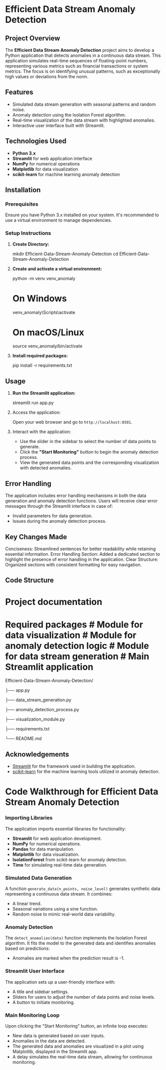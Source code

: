 # Efficient Data Stream Anomaly Detection

## Project Overview

The **Efficient Data Stream Anomaly Detection** project aims to develop a Python application that detects anomalies in a continuous data stream. This application simulates real-time sequences of floating-point numbers, representing various metrics such as financial transactions or system metrics. The focus is on identifying unusual patterns, such as exceptionally high values or deviations from the norm.

## Features

- Simulated data stream generation with seasonal patterns and random noise.
- Anomaly detection using the Isolation Forest algorithm.
- Real-time visualization of the data stream with highlighted anomalies.
- Interactive user interface built with Streamlit.

## Technologies Used

- **Python 3.x**
- **Streamlit** for web application interface
- **NumPy** for numerical operations
- **Matplotlib** for data visualization
- **scikit-learn** for machine learning anomaly detection

## Installation

### Prerequisites

Ensure you have Python 3.x installed on your system. It's recommended to use a virtual environment to manage dependencies.

### Setup Instructions

1. **Create Directory:**


   mkdir Efficient-Data-Stream-Anomaly-Detection
   cd Efficient-Data-Stream-Anomaly-Detection


2. **Create and activate a virtual environment:**

   python -m venv venv_anomaly

   # On Windows
   venv_anomaly\Scripts\activate

   # On macOS/Linux
   source venv_anomaly/bin/activate


3. **Install required packages:**

   pip install -r requirements.txt
 

## Usage

1. **Run the Streamlit application:**


   streamlit run app.py
   

2. Access the application:

   Open your web browser and go to `http://localhost:8501`.

3. Interact with the application:

   - Use the slider in the sidebar to select the number of data points to generate.
   - Click the **"Start Monitoring"** button to begin the anomaly detection process.
   - View the generated data points and the corresponding visualization with detected anomalies.

## Error Handling
The application includes error handling mechanisms in both the data generation and anomaly detection functions. Users will receive clear error messages through the Streamlit interface in case of:

   - Invalid parameters for data generation.
   - Issues during the anomaly detection process.

## Key Changes Made

Conciseness: Streamlined sentences for better readability while retaining essential information.
Error Handling Section: Added a dedicated section to highlight the presence of error handling in the application.
Clear Structure: Organized sections with consistent formatting for easy navigation.



## Code Structure
 # Project documentation
  # Required packages  # Module for data visualization # Module for anomaly detection logic # Module for data stream generation # Main Streamlit application

Efficient-Data-Stream-Anomaly-Detection/




├── app.py    

├── data_stream_generation.py

├── anomaly_detection_process.py 

├── visualization_module.py  

├── requirements.txt 

└── README.md                




## Acknowledgements

- [Streamlit](https://streamlit.io/) for the framework used in building the application.
- [scikit-learn](https://scikit-learn.org/stable/) for the machine learning tools utilized in anomaly detection.



# Code Walkthrough for Efficient Data Stream Anomaly Detection





### Importing Libraries
The application imports essential libraries for functionality:
- **Streamlit** for web application development.
- **NumPy** for numerical operations.
- **Pandas** for data manipulation.
- **Matplotlib** for data visualization.
- **IsolationForest** from scikit-learn for anomaly detection.
- **Time** for simulating real-time data generation.

### Simulated Data Generation
A function `generate_data(n_points, noise_level)` generates synthetic data representing a continuous data stream. It combines:
- A linear trend.
- Seasonal variations using a sine function.
- Random noise to mimic real-world data variability.

### Anomaly Detection
The `detect_anomalies(data)` function implements the Isolation Forest algorithm. It fits the model to the generated data and identifies anomalies based on predictions:
- Anomalies are marked when the prediction result is -1.

### Streamlit User Interface
The application sets up a user-friendly interface with:
- A title and sidebar settings.
- Sliders for users to adjust the number of data points and noise levels.
- A button to initiate monitoring.

### Main Monitoring Loop
Upon clicking the "Start Monitoring" button, an infinite loop executes:
- New data is generated based on user inputs.
- Anomalies in the data are detected.
- The generated data and anomalies are visualized in a plot using Matplotlib, displayed in the Streamlit app.
- A delay simulates the real-time data stream, allowing for continuous monitoring.


